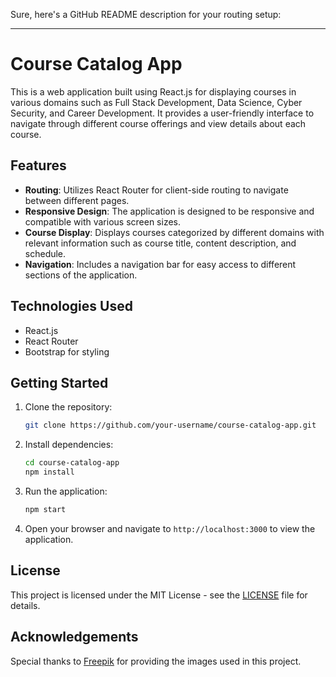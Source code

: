 Sure, here's a GitHub README description for your routing setup:

---

# Course Catalog App

This is a web application built using React.js for displaying courses in various domains such as Full Stack Development, Data Science, Cyber Security, and Career Development. It provides a user-friendly interface to navigate through different course offerings and view details about each course.

## Features

- **Routing**: Utilizes React Router for client-side routing to navigate between different pages.
- **Responsive Design**: The application is designed to be responsive and compatible with various screen sizes.
- **Course Display**: Displays courses categorized by different domains with relevant information such as course title, content description, and schedule.
- **Navigation**: Includes a navigation bar for easy access to different sections of the application.

## Technologies Used

- React.js
- React Router
- Bootstrap for styling

## Getting Started

1. Clone the repository:

   ```bash
   git clone https://github.com/your-username/course-catalog-app.git
   ```

2. Install dependencies:

   ```bash
   cd course-catalog-app
   npm install
   ```

3. Run the application:

   ```bash
   npm start
   ```

4. Open your browser and navigate to `http://localhost:3000` to view the application.



## License

This project is licensed under the MIT License - see the [LICENSE](LICENSE) file for details.

## Acknowledgements

Special thanks to [Freepik](https://www.freepik.com/) for providing the images used in this project.

